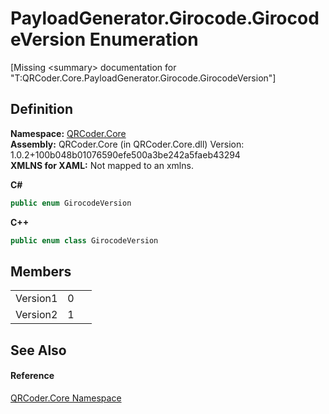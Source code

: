 # PayloadGenerator.Girocode.GirocodeVersion Enumeration


\[Missing &lt;summary&gt; documentation for "T:QRCoder.Core.PayloadGenerator.Girocode.GirocodeVersion"\]



## Definition
**Namespace:** <a href="N_QRCoder_Core.md">QRCoder.Core</a>  
**Assembly:** QRCoder.Core (in QRCoder.Core.dll) Version: 1.0.2+100b048b01076590efe500a3be242a5faeb43294  
**XMLNS for XAML:** Not mapped to an xmlns.

**C#**
``` C#
public enum GirocodeVersion
```
**C++**
``` C++
public enum class GirocodeVersion
```



## Members
<table>
<tr>
<td>Version1</td>
<td>0</td>
<td> </td></tr>
<tr>
<td>Version2</td>
<td>1</td>
<td> </td></tr>
</table>

## See Also


#### Reference
<a href="N_QRCoder_Core.md">QRCoder.Core Namespace</a>  
